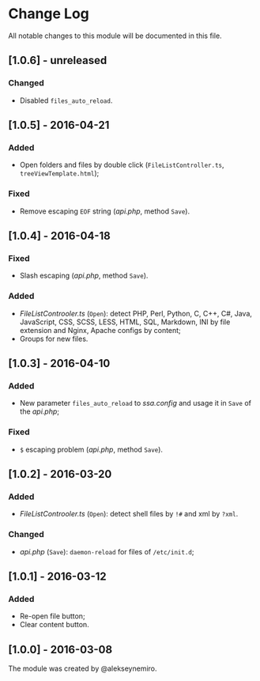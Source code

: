 # Change Log

All notable changes to this module will be documented in this file.

## [1.0.6] - unreleased
### Changed
- Disabled `files_auto_reload`.

## [1.0.5] - 2016-04-21
### Added
- Open folders and files by double click (`FileListController.ts`, `treeViewTemplate.html`);

### Fixed
- Remove escaping `EOF` string (*api.php*, method `Save`).

## [1.0.4] - 2016-04-18
### Fixed
- Slash escaping (*api.php*, method `Save`).

### Added
- *FileListControoler.ts* (`Open`): detect PHP, Perl, Python, 
  C, C++, C#, Java, JavaScript, CSS, SCSS, LESS, HTML, 
  SQL, Markdown, INI by file extension 
  and Nginx, Apache configs by content;
- Groups for new files.

## [1.0.3] - 2016-04-10
### Added
- New parameter `files_auto_reload` to *ssa.config* 
  and usage it in `Save` of the *api.php*;

### Fixed
- `$` escaping problem (*api.php*, method `Save`).

## [1.0.2] - 2016-03-20
### Added
- *FileListControoler.ts* (`Open`): detect shell files by `!#` and xml by `?xml`.

### Changed
- *api.php* (`Save`): `daemon-reload` for files of `/etc/init.d`;

## [1.0.1] - 2016-03-12
### Added
- Re-open file button;
- Clear content button.

## [1.0.0] - 2016-03-08
The module was created by @alekseynemiro.